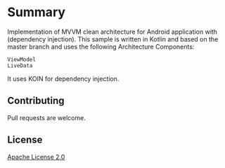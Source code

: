 # Summary
Implementation of MVVM clean architecture for Android application with (dependency injection).
This sample is written in Kotlin and based on the master branch and uses the following Architecture Components:

    ViewModel
    LiveData
    
It uses KOIN for dependency injection.

## Contributing
Pull requests are welcome.

## License
[Apache License 2.0](https://github.com/TechAdhoc/MVVMKOIN/blob/master/LICENSE)
